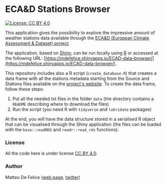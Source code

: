 # ECA&D Stations Browser
[![License: CC BY 4.0](https://img.shields.io/badge/License-CC%20BY%204.0-lightgrey.svg)](https://creativecommons.org/licenses/by/4.0/)

This application gives the possibility to explore the impressive amount of weather stations data available through the [ECA&D (European Climate Assessment & Dataset) project](https://www.ecad.eu/).

The application, based on [Shiny](https://shiny.rstudio.com/), can be run locally using [R](https://www.r-project.org/) or accessed at the following URL: [https://mdefelice.shinyapps.io/ECAD-data-browser/](https://mdefelice.shinyapps.io/ECAD-data-browser/).

This repository includes also a R script (`create_database.R`) that creates a data frame with all the stations metadata starting from the Source and Stations files available on the [project's website](https://www.ecad.eu//dailydata/predefinedseries.php). To create the data frame, follow these steps:

1. Put all the needed txt files in the folder `data` (the directory contains a `README` describing where to download the files)
2. Run the script (you need R with `tidyverse` and `lubridate` packages)

At the end, you will have the data structure stored in a serialised R object that can be visualised through the Shiny application (the files can be loaded with the `base::readRDS` and `readr::read_rds` functions).

### License
All the code here is under license [CC BY 4.0](https://creativecommons.org/licenses/by/4.0/). 

### Author
Matteo De Felice ([web page](http://matteodefelice.name), [twitter](https://twitter.com/matteodefelice))


